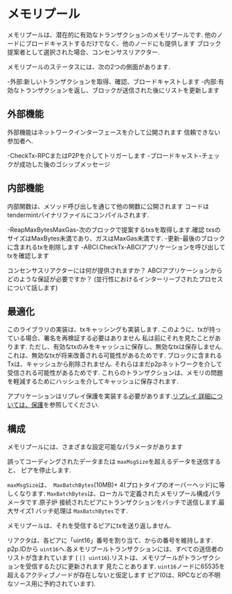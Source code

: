 # メモリプール

メモリプールは、潜在的に有効なトランザクションのメモリプールです.
他のノードにブロードキャストするだけでなく、他のノードにも提供します
ブロック提案者として選択された場合、コンセンサスリアクター.

メモリプールのステータスには、次の2つの側面があります.

-外部:新しいトランザクションを取得、確認、ブロードキャストします
-内部:有効なトランザクションを返し、ブロックが送信された後にリストを更新します

## 外部機能

外部機能はネットワークインターフェースを介して公開されます
信頼できない参加者へ.

-CheckTx-RPCまたはP2Pを介してトリガーします
-ブロードキャスト-チェックが成功した後のゴシップメッセージ

## 内部機能

内部関数は、メソッド呼び出しを通じて他の関数に公開されます
コードはtendermintバイナリファイルにコンパイルされます.

-ReapMaxBytesMaxGas-次のブロックで提案するtxsを取得します.確認
    txsのサイズはMaxBytes未満であり、ガスはMaxGas未満です.
-更新-最後のブロックに含まれるtxを削除します
-ABCI.CheckTx-ABCIアプリケーションを呼び出してtxを確認します

コンセンサスリアクターには何が提供されますか？
ABCIアプリケーションからどのような保証が必要ですか？
(並行性におけるインターリーブされたプロセスについて話します)

## 最適化

このライブラリの実装は、txキャッシングも実装します.
このように、txが持っている場合、署名を再検証する必要はありません
私は前にそれを見たことがあります.
ただし、有効なtxのみをキャッシュに保存し、無効なtxは保存しません.
これは、無効なtxが将来改善される可能性があるためです.
ブロックに含まれるTxは、キャッシュから削除されません.
それらはまだp2pネットワークを介して受信される可能性があるためです.
これらのトランザクションは、メモリの問題を軽減するためにハッシュを介してキャッシュに保存されます.

アプリケーションはリプレイ保護を実装する必要があります.[リプレイ
詳細については、保護](https://github.com/tendermint/tendermint/blob/8cdaa7f515a9d366bbc9f0aff2a263a1a6392ead/docs/app-dev/app-development.md#replay-protection)を参照してください.

## 構成

メモリプールには、さまざまな設定可能なパラメータがあります

誤ってコーディングされたデータまたは `maxMsgSize`を超えるデータを送信すると、
ピアを停止します.

`maxMsgSize`は、` MaxBatchBytes`(10MB)+ 4(プロトタイプのオーバーヘッド)に等しくなります.
`MaxBatchBytes`は、ローカルで定義されたメモリプール構成パラメータです.原子炉
接続されたピアにトランザクションをバッチで送信します.最大サイズ1
バッチ処理は `MaxBatchBytes`です.

メモリプールは、それを受信するピアにtxを送り返しません.

リアクタは、各ピアに「uint16」番号を割り当て、からの番号を維持します.
p2p.IDから `uint16`へ.各メモリプールトランザクションには、すべての送信者のリストが含まれています
( `[] uint16`).リストは、メモリプールがトランザクションを受信するたびに更新されます
見たことあります. `uint16`ノードに65535を超えるアクティブノードが存在しないと仮定します
ピア(0は、RPCなどの不明なソース用に予約されています).

